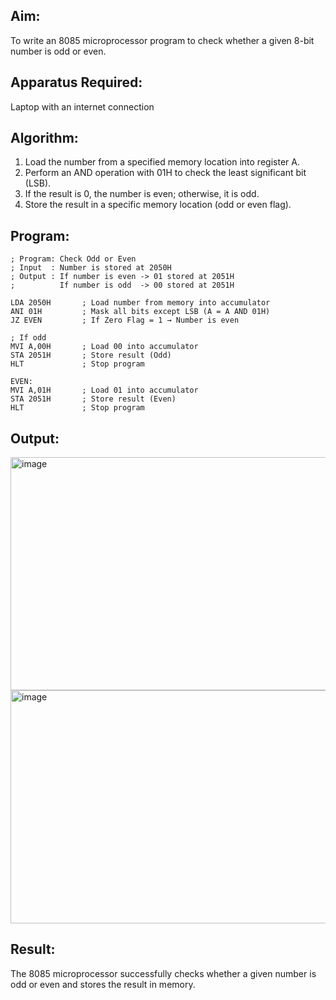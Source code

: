 ## Aim:
To write an 8085 microprocessor program to check whether a given 8-bit number is odd or even.
## Apparatus Required:
Laptop with an internet connection
## Algorithm:
1.	Load the number from a specified memory location into register A.
2.	Perform an AND operation with 01H to check the least significant bit (LSB).
3.	If the result is 0, the number is even; otherwise, it is odd.
4.	Store the result in a specific memory location (odd or even flag).
## Program:
```
; Program: Check Odd or Even
; Input  : Number is stored at 2050H
; Output : If number is even -> 01 stored at 2051H
;          If number is odd  -> 00 stored at 2051H

LDA 2050H       ; Load number from memory into accumulator
ANI 01H         ; Mask all bits except LSB (A = A AND 01H)
JZ EVEN         ; If Zero Flag = 1 → Number is even

; If odd
MVI A,00H       ; Load 00 into accumulator
STA 2051H       ; Store result (Odd)
HLT             ; Stop program

EVEN: 
MVI A,01H       ; Load 01 into accumulator
STA 2051H       ; Store result (Even)
HLT             ; Stop program
```

## Output:
<img width="663" height="373" alt="image" src="https://github.com/user-attachments/assets/923ee36b-4f71-4479-957a-03abf2dfffb5" />
<img width="663" height="373" alt="image" src="https://github.com/user-attachments/assets/8688b530-466b-43cb-a9e6-a80ff397a3b3" />


## Result:
The 8085 microprocessor successfully checks whether a given number is odd or even and stores the result in memory.


